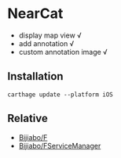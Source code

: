# NearCat

- display map view √
- add annotation √
- custom annotation image √

## Installation

```
carthage update --platform iOS
```
## Relative

- [Bijiabo/F](https://github.com/Bijiabo/F)
- [Bijiabo/FServiceManager](https://github.com/Bijiabo/FServiceManager)
